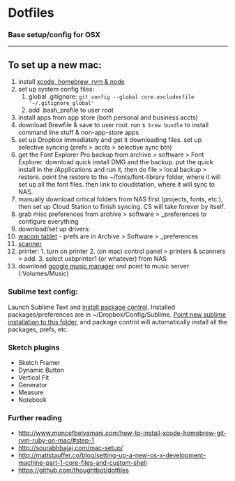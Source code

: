 # Dotfiles
### Base setup/config for OSX 

----

## To set up a new mac:

1. install [xcode, homebrew, rvm & node](http://www.moncefbelyamani.com/how-to-install-xcode-homebrew-git-rvm-ruby-on-mac/#step-1)
2. set up system config files:
    1. global .gitignore: `git config --global core.excludesfile '~/.gitignore_global'`
    2. add .bash_profile to user root
3. install apps from app store (both personal and business accts)
4. download Brewfile & save to user root. run `$ brew bundle` to install command line stuff & non-app-store apps
5. set up Dropbox immediately and get it downloading files. set up selective syncing (prefs > accts > selective sync btn)
6. get the Font Explorer Pro backup from archive > software > Font Explorer. download quick install DMG and the backup. put the quick install in the /Applications and run it, then do file > local backup > restore. point the restore to the ~/fonts/font-library folder, where it will set up all the font files. then link to cloudstation, where it will sync to NAS.
7. manually download critical folders from NAS first (projects, fonts, etc.), then set up Cloud Station to finish syncing. CS will take forever by itself.
8. grab misc preferences from archive > software > _preferences to configure everything
9. download/set up drivers:
  1. [wacom tablet](http://us.wacom.com/en/support/legacy-drivers/) - prefs are in Archive > Software > _preferences
  2. [scanner](http://www.epson.com/cgi-bin/Store/support/supDetail.jsp?oid=88368&infoType=Downloads)
  3. printer:
    1. turn on printer
    2. (on mac) control panel > printers & scanners > add.
    3. select usbprinter1 (or whatever) from NAS
10. download [google music manager](https://support.google.com/googleplay/answer/1229970?hl=en) and point to music server (:Volumes/Music)

### Sublime text config:
Launch Sublime Text and [install package control](https://packagecontrol.io/installation#st2). Installed packages/preferences are in ~/Dropbox/Config/Sublime. [Point new sublime installation to this folder](https://sublime.wbond.net/docs/syncing#dropbox-osx), and package control will automatically install all the packages, prefs, etc.

### Sketch plugins
- Sketch Framer
- Dynamic Button
- Vertical Fit
- Generator
- Measure
- Notebook

### Further reading
- http://www.moncefbelyamani.com/how-to-install-xcode-homebrew-git-rvm-ruby-on-mac/#step-1
- http://sourabhbajaj.com/mac-setup/
- http://mattstauffer.co/blog/setting-up-a-new-os-x-development-machine-part-1-core-files-and-custom-shell
- https://github.com/thoughtbot/dotfiles

